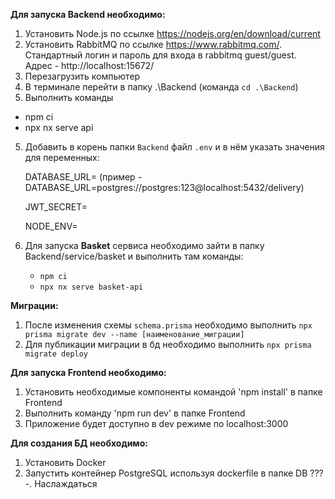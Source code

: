 **Для запуска Backend необходимо:** 
1. Установить Node.js по ссылке https://nodejs.org/en/download/current
2. Установить RabbitMQ по ссылке https://www.rabbitmq.com/. Стандартный логин и пароль для входа в rabbitmq guest/guest. Адрес - http://localhost:15672/
3. Перезагрузить компьютер
4. В терминале перейти в папку .\Backend (команда `cd .\Backend`)
5. Выполнить команды
- npm ci
- npx nx serve api
5. Добавить в корень папки `Backend` файл `.env` и в нём указать значения для переменных:

   DATABASE_URL= (пример - DATABASE_URL=postgres://postgres:123@localhost:5432/delivery)

   JWT_SECRET=

   NODE_ENV=

6. Для запуска **Basket** сервиса необходимо зайти в папку Backend/service/basket и выполнить там команды:
   - `npm ci`
   - `npx nx serve basket-api`

**Миграции:**
1. После изменения схемы `schema.prisma` необходимо выполнить `npx prisma migrate dev --name [наименование_миграции]`
2. Для публикации миграции в бд необходимо выполнить `npx prisma migrate deploy`

**Для запуска Frontend необходимо:**
1. Установить необходимые компоненты командой 'npm install' в папке Frontend
2. Выполнить команду 'npm run dev' в папке Frontend
3. Приложение будет доступно в dev режиме по localhost:3000

**Для создания БД необходимо:**
1. Установить Docker
2. Запустить контейнер PostgreSQL используя dockerfile в папке DB
???
-. Наслаждаться
